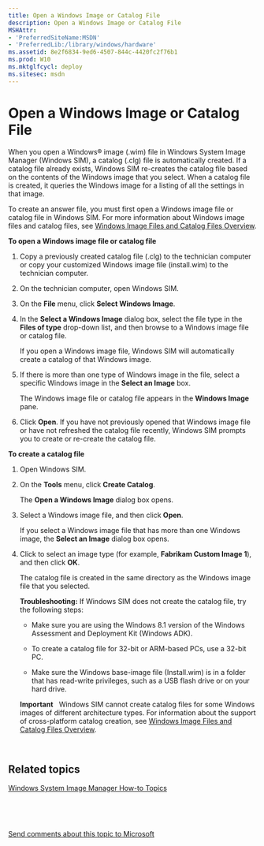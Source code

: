 ```yaml
---
title: Open a Windows Image or Catalog File
description: Open a Windows Image or Catalog File
MSHAttr:
- 'PreferredSiteName:MSDN'
- 'PreferredLib:/library/windows/hardware'
ms.assetid: 8e2f6834-9ed6-4507-844c-4420fc2f76b1
ms.prod: W10
ms.mktglfcycl: deploy
ms.sitesec: msdn
---
```


# Open a Windows Image or Catalog File


When you open a Windows® image (.wim) file in Windows System Image Manager (Windows SIM), a catalog (.clg) file is automatically created. If a catalog file already exists, Windows SIM re-creates the catalog file based on the contents of the Windows image that you select. When a catalog file is created, it queries the Windows image for a listing of all the settings in that image.

To create an answer file, you must first open a Windows image file or catalog file in Windows SIM. For more information about Windows image files and catalog files, see [Windows Image Files and Catalog Files Overview](windows-image-files-and-catalog-files-overview-win8.md).

**To open a Windows image file or catalog file**

1.  Copy a previously created catalog file (.clg) to the technician computer or copy your customized Windows image file (install.wim) to the technician computer.

2.  On the technician computer, open Windows SIM.

3.  On the **File** menu, click **Select Windows Image**.

4.  In the **Select a Windows Image** dialog box, select the file type in the **Files of type** drop-down list, and then browse to a Windows image file or catalog file.

    If you open a Windows image file, Windows SIM will automatically create a catalog of that Windows image.

5.  If there is more than one type of Windows image in the file, select a specific Windows image in the **Select an Image** box.

    The Windows image file or catalog file appears in the **Windows Image** pane.

6.  Click **Open**. If you have not previously opened that Windows image file or have not refreshed the catalog file recently, Windows SIM prompts you to create or re-create the catalog file.

**To create a catalog file**

1.  Open Windows SIM.

2.  On the **Tools** menu, click **Create Catalog**.

    The **Open a Windows Image** dialog box opens.

3.  Select a Windows image file, and then click **Open**.

    If you select a Windows image file that has more than one Windows image, the **Select an Image** dialog box opens.

4.  Click to select an image type (for example, **Fabrikam Custom Image 1**), and then click **OK**.

    The catalog file is created in the same directory as the Windows image file that you selected.

    **Troubleshooting:** If Windows SIM does not create the catalog file, try the following steps:

    -   Make sure you are using the Windows 8.1 version of the Windows Assessment and Deployment Kit (Windows ADK).

    -   To create a catalog file for 32-bit or ARM-based PCs, use a 32-bit PC.

    -   Make sure the Windows base-image file (Install.wim) is in a folder that has read-write privileges, such as a USB flash drive or on your hard drive.

    **Important**  
    Windows SIM cannot create catalog files for some Windows images of different architecture types. For information about the support of cross-platform catalog creation, see [Windows Image Files and Catalog Files Overview](windows-image-files-and-catalog-files-overview-win8.md).

     

## Related topics


[Windows System Image Manager How-to Topics](windows-system-image-manager-how-to-topics-win8.md)

 

 

[Send comments about this topic to Microsoft](mailto:wsddocfb@microsoft.com?subject=Documentation%20feedback%20%5Bp_wsim\p_wsim%5D:%20Open%20a%20Windows%20Image%20or%20Catalog%20File%20%20RELEASE:%20%2810/17/2016%29&body=%0A%0APRIVACY%20STATEMENT%0A%0AWe%20use%20your%20feedback%20to%20improve%20the%20documentation.%20We%20don't%20use%20your%20email%20address%20for%20any%20other%20purpose,%20and%20we'll%20remove%20your%20email%20address%20from%20our%20system%20after%20the%20issue%20that%20you're%20reporting%20is%20fixed.%20While%20we're%20working%20to%20fix%20this%20issue,%20we%20might%20send%20you%20an%20email%20message%20to%20ask%20for%20more%20info.%20Later,%20we%20might%20also%20send%20you%20an%20email%20message%20to%20let%20you%20know%20that%20we've%20addressed%20your%20feedback.%0A%0AFor%20more%20info%20about%20Microsoft's%20privacy%20policy,%20see%20http://privacy.microsoft.com/en-us/default.aspx. "Send comments about this topic to Microsoft")






